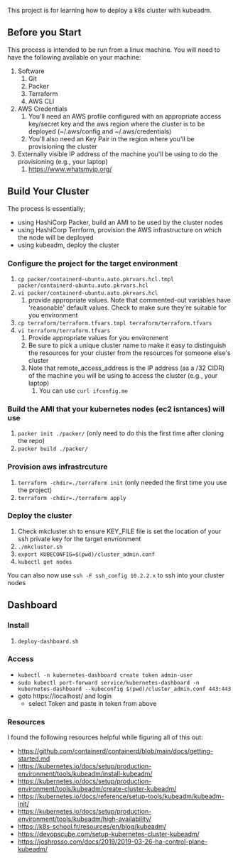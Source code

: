 This project is for learning how to deploy a k8s cluster with kubeadm.

## Before you Start
This process is intended to be run from a linux machine.  You will need to have the following available on your machine:
1. Software
    1. Git
    3. Packer
    4. Terraform
    5. AWS CLI
2. AWS Credentials
    1. You'll need an AWS profile configured with an appropriate access key/secret key and the aws region where the cluster is to be deployed  (~/.aws/config and ~/.aws/credentials)
    2. You'll also need an Key Pair in the region where you'll be provisioning the cluster
3. Externally visible IP address of the machine you'll be using to do the provisioning (e.g., your laptop)
    1. https://www.whatsmyip.org/


## Build Your Cluster

The process is essentially;
- using HashiCorp Packer, build an AMI to be used by the cluster nodes
- using HashiCorp Terrform, provision the AWS infrastructure on which the node will be deployed
- using kubeadm, deploy the cluster

### Configure the project for the target environment
1. `cp packer/containerd-ubuntu.auto.pkrvars.hcl.tmpl packer/containerd-ubuntu.auto.pkrvars.hcl`
1. `vi packer/containerd-ubuntu.auto.pkrvars.hcl`
    1. provide appropriate values.  Note that commented-out variables have 'reasonable' default values.  Check to make sure they're suitable for you environment
1. `cp terraform/terraform.tfvars.tmpl terraform/terraform.tfvars`
1. `vi terraform/terraform.tfvars`
    1. Provide appropriate values for you environment
    1. Be sure to pick a unique cluster name to make it easy to distinguish the resources for your cluster from the resources for someone else's cluster
    1. Note that remote_access_address is the IP address (as a /32 CIDR) of the machine you will be using to access the cluster (e.g., your laptop)
       1. You can use `curl ifconfig.me` 
        
### Build the AMI that your kubernetes nodes (ec2 isntances) will use
1. `packer init ./packer/`    (only need to do this the first time after cloning the repo)
1. `packer build ./packer/`

### Provision aws infrastrcuture
1. `terraform -chdir=./terraform init` (only needed the first time you use the project)
1. `terraform -chdir=./terraform apply`

### Deploy the cluster
1. Check mkcluster.sh to ensure KEY_FILE file is set the location of your ssh private key for the target envrionment
1. `./mkcluster.sh`
1. `export KUBECONFIG=$(pwd)/cluster_admin.conf`
1. `kubectl get nodes`

You can also now use `ssh -F ssh_config 10.2.2.x` to ssh into your cluster nodes


## Dashboard
### Install
1. `deploy-dashboard.sh`

### Access
  - `kubectl -n kubernetes-dashboard create token admin-user`
  - `sudo kubectl port-forward service/kubernetes-dashboard -n kubernetes-dashboard --kubeconfig $(pwd)/cluster_admin.conf 443:443`
  - goto https://localhost/ and login
    - select Token and paste in token from above


### Resources
I found the following resources helpful while figuring all of this out:

- https://github.com/containerd/containerd/blob/main/docs/getting-started.md
- https://kubernetes.io/docs/setup/production-environment/tools/kubeadm/install-kubeadm/
- https://kubernetes.io/docs/setup/production-environment/tools/kubeadm/create-cluster-kubeadm/
- https://kubernetes.io/docs/reference/setup-tools/kubeadm/kubeadm-init/
- https://kubernetes.io/docs/setup/production-environment/tools/kubeadm/high-availability/
- https://k8s-school.fr/resources/en/blog/kubeadm/
- https://devopscube.com/setup-kubernetes-cluster-kubeadm/
- https://joshrosso.com/docs/2019/2019-03-26-ha-control-plane-kubeadm/
